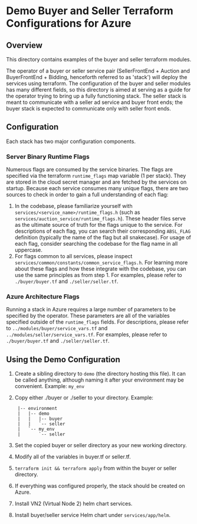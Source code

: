 # Demo Buyer and Seller Terraform Configurations for Azure

## Overview

This directory contains examples of the buyer and seller terraform modules.

The operator of a buyer or seller service pair (SellerFrontEnd + Auction and BuyerFrontEnd +
Bidding, henceforth referred to as 'stack') will deploy the services using terraform. The
configuration of the buyer and seller modules has many different fields, so this directory is aimed
at serving as a guide for the operator trying to bring up a fully functioning stack. The seller
stack is meant to communicate with a seller ad service and buyer front ends; the buyer stack is
expected to communicate only with seller front ends.

## Configuration

Each stack has two major configuration components.

### Server Binary Runtime Flags

Numerous flags are consumed by the service binaries. The flags are specified via the terraform
`runtime_flags` map variable (1 per stack). They are stored in the cloud secret manager and are
fetched by the services on startup. Because each service consumes many unique flags, there are two
sources to check in order to gain a full understanding of each flag:

1. In the codebase, please familiarize yourself with `services/<service_name>/runtime_flags.h` (such
   as `services/auction_service/runtime_flags.h`). These header files serve as the ultimate source
   of truth for the flags unique to the service. For descriptions of each flag, you can search their
   corresponding `ABSL_FLAG` definition (typically the name of the flag but all snakecase). For
   usage of each flag, consider searching the codebase for the flag name in all uppercase.
1. For flags common to all services, please inspect
   `services/common/constants/common_service_flags.h`. For learning more about these flags and how
   these integrate with the codebase, you can use the same principles as from step 1. For examples,
   please refer to `./buyer/buyer.tf` and `./seller/seller.tf`.

### Azure Architecture Flags

Running a stack in Azure requires a large number of parameters to be specified by the operator. These
parameters are all of the variables specified outside of the `runtime_flags` fields. For
descriptions, please refer to `../modules/buyer/service_vars.tf` and
`../modules/seller/service_vars.tf`. For examples, please refer to `./buyer/buyer.tf` and
`./seller/seller.tf`.

## Using the Demo Configuration

1.  Create a sibling directory to `demo` (the directory hosting this file). It can be called
    anything, although naming it after your environment may be convenient. Example: `my_env`
1.  Copy either ./buyer or ./seller to your directory. Example:

         |-- environment
         |   |-- demo
         |   |   |-- buyer
         |   |   `-- seller
         |   `-- my_env
         |       `-- seller

1.  Set the copied buyer or seller directory as your new working directory.
1.  Modify all of the variables in buyer.tf or seller.tf.
1.  `terraform init && terraform apply` from within the buyer or seller directory.
1.  If everything was configured properly, the stack should be created on Azure.
1.  Install VN2 (Virtual Node 2) helm chart services.
1.  Install buyer/seller service Helm chart under `services/app/helm`.